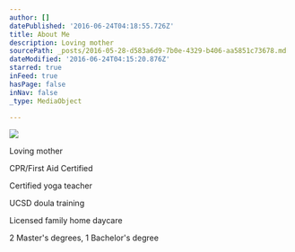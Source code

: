 ```yaml
---
author: []
datePublished: '2016-06-24T04:18:55.726Z'
title: About Me
description: Loving mother
sourcePath: _posts/2016-05-28-d583a6d9-7b0e-4329-b406-aa5851c73678.md
dateModified: '2016-06-24T04:15:20.876Z'
starred: true
inFeed: true
hasPage: false
inNav: false
_type: MediaObject

---
```

![](https://the-grid-user-content.s3-us-west-2.amazonaws.com/f4bb65c5-2c62-41d4-bd74-d6d9246f63c7.jpg)

Loving mother

CPR/First Aid Certified

Certified yoga teacher

UCSD doula training

Licensed family home daycare

2 Master's degrees, 1 Bachelor's degree